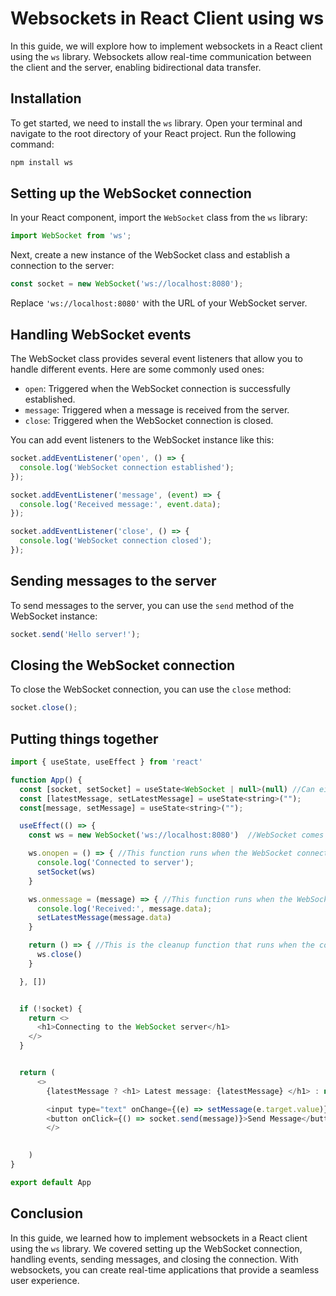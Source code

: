 # Websockets in React Client using ws

In this guide, we will explore how to implement websockets in a React client using the `ws` library. Websockets allow real-time communication between the client and the server, enabling bidirectional data transfer.

## Installation

To get started, we need to install the `ws` library. Open your terminal and navigate to the root directory of your React project. Run the following command:

```bash
npm install ws
```

## Setting up the WebSocket connection

In your React component, import the `WebSocket` class from the `ws` library:

```javascript
import WebSocket from 'ws';
```

Next, create a new instance of the WebSocket class and establish a connection to the server:

```javascript
const socket = new WebSocket('ws://localhost:8080');
```

Replace `'ws://localhost:8080'` with the URL of your WebSocket server.

## Handling WebSocket events

The WebSocket class provides several event listeners that allow you to handle different events. Here are some commonly used ones:

- `open`: Triggered when the WebSocket connection is successfully established.
- `message`: Triggered when a message is received from the server.
- `close`: Triggered when the WebSocket connection is closed.

You can add event listeners to the WebSocket instance like this:

```javascript
socket.addEventListener('open', () => {
  console.log('WebSocket connection established');
});

socket.addEventListener('message', (event) => {
  console.log('Received message:', event.data);
});

socket.addEventListener('close', () => {
  console.log('WebSocket connection closed');
});
```

## Sending messages to the server

To send messages to the server, you can use the `send` method of the WebSocket instance:

```javascript
socket.send('Hello server!');
```

## Closing the WebSocket connection

To close the WebSocket connection, you can use the `close` method:

```javascript
socket.close();
```

## Putting things together
```javascript
import { useState, useEffect } from 'react'

function App() {
  const [socket, setSocket] = useState<WebSocket | null>(null) //Can either be a WebSocket or null
  const [latestMessage, setLatestMessage] = useState<string>("");
  const[message, setMessage] = useState<string>("");

  useEffect(() => {
    const ws = new WebSocket('ws://localhost:8080')  //WebSocket comes from the browser

    ws.onopen = () => { //This function runs when the WebSocket connection is opened
      console.log('Connected to server');
      setSocket(ws)
    }

    ws.onmessage = (message) => { //This function runs when the WebSocket receives a message
      console.log('Received:', message.data);
      setLatestMessage(message.data)
    }

    return () => { //This is the cleanup function that runs when the component is unmounted or the WebSocket is closed --> unmounted means the component is removed from the DOM
      ws.close()
    }

  }, [])


  if (!socket) {
    return <>
      <h1>Connecting to the WebSocket server</h1>
    </>
  }


  return (
      <>
        {latestMessage ? <h1> Latest message: {latestMessage} </h1> : null}

        <input type="text" onChange={(e) => setMessage(e.target.value)}/>
        <button onClick={() => socket.send(message)}>Send Message</button>
        </>

      
    )
}

export default App

```

## Conclusion

In this guide, we learned how to implement websockets in a React client using the `ws` library. We covered setting up the WebSocket connection, handling events, sending messages, and closing the connection. With websockets, you can create real-time applications that provide a seamless user experience.
